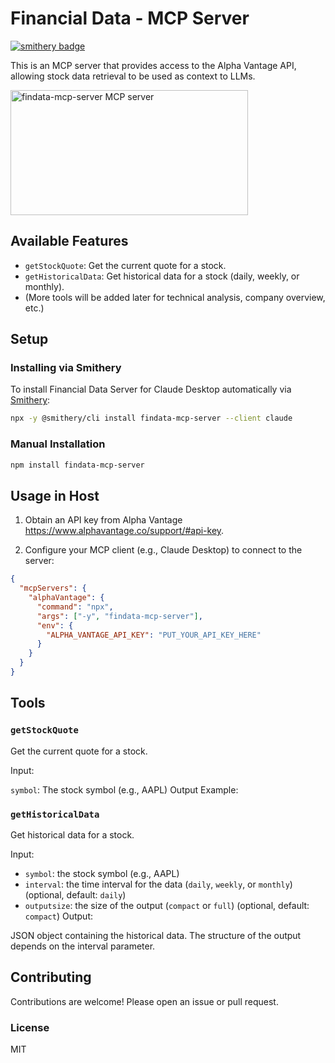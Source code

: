 # Financial Data - MCP Server

[![smithery badge](https://smithery.ai/badge/findata-mcp-server)](https://smithery.ai/server/findata-mcp-server)

This is an MCP server that provides access to the Alpha Vantage API, allowing stock data retrieval to be used as context to LLMs.

<a href="https://glama.ai/mcp/servers/czslwc47w9"><img width="380" height="200" src="https://glama.ai/mcp/servers/czslwc47w9/badge" alt="findata-mcp-server MCP server" /></a>

## Available Features

*   `getStockQuote`: Get the current quote for a stock.
*   `getHistoricalData`: Get historical data for a stock (daily, weekly, or monthly).
*   (More tools will be added later for technical analysis, company overview, etc.)

## Setup

### Installing via Smithery

To install Financial Data Server for Claude Desktop automatically via [Smithery](https://smithery.ai/server/findata-mcp-server):

```bash
npx -y @smithery/cli install findata-mcp-server --client claude
```

### Manual Installation
```bash
npm install findata-mcp-server
```

## Usage in Host
1. Obtain an API key from Alpha Vantage https://www.alphavantage.co/support/#api-key.


2. Configure your MCP client (e.g., Claude Desktop) to connect to the server:

```JSON
{
  "mcpServers": {
    "alphaVantage": {
      "command": "npx",
      "args": ["-y", "findata-mcp-server"],
      "env": {
        "ALPHA_VANTAGE_API_KEY": "PUT_YOUR_API_KEY_HERE"
      }
    }
  }
}
```

## Tools
### `getStockQuote`
Get the current quote for a stock.

Input:

`symbol`: The stock symbol (e.g., AAPL)
Output Example:


### `getHistoricalData`
Get historical data for a stock.

Input:

- `symbol`: the stock symbol (e.g., AAPL)
- `interval`: the time interval for the data (`daily`, `weekly`, or `monthly`) (optional, default: `daily`)
- `outputsize`: the size of the output (`compact` or `full`) (optional, default: `compact`)
Output:

JSON object containing the historical data. The structure of the output depends on the interval parameter.

## Contributing
Contributions are welcome! Please open an issue or pull request.


### License
MIT
